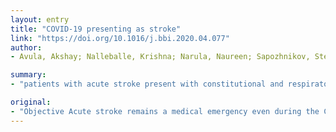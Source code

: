 ```yaml
---
layout: entry
title: "COVID-19 presenting as stroke"
link: "https://doi.org/10.1016/j.bbi.2020.04.077"
author:
- Avula, Akshay; Nalleballe, Krishna; Narula, Naureen; Sapozhnikov, Steven; Dandu, Vasuki; Toom, Sudhamshi; Glaser, Allison; Elsayegh, Dany

summary:
- "patients with acute stroke present with constitutional and respiratory symptoms. Some patients present with atypical symptoms including gastrointestinal, cardiovascular, or neurological. Patients admitted to the hospital with PCR confirmed COVID-19 disease were excluded from the study. Retrospective patient data were obtained from electronic medical records. Results We identified four patients presenting with imaging confirmed acute strokes and SARS-CoV-2 infection."

original:
- "Objective Acute stroke remains a medical emergency even during the COVID-19 pandemic. Most patients with COVID-19 present with constitutional and respiratory symptoms, some patients present with atypical symptoms including gastrointestinal, cardiovascular, or neurological symptoms. Here we present a series of four COVID-19 patients with acute stroke as a presenting symptom. Methods We searched the hospital databases for patients presenting with acute strokes and suspected COVID-19 features. All patients that had imaging confirmed strokes and PCR confirmed COVID-19 were included in the study. Patients admitted to the hospital with PCR confirmed COVID-19 disease whose hospital course was complicated with acute stroke while inpatient were excluded from the study. Retrospective patient data were obtained from electronic medical records. Informed consent was obtained. Results We identified four patients presenting with imaging confirmed acute strokes and PCR confirmed SARS-CoV-2 infection. We elucidate the clinical characteristics, imaging findings, and the clinical course. Conclusions Timely assessment and hyperacute treatment is the key to minimize mortality and morbidity of patients with acute stroke. Stroke teams should be wary of the fact that COVID-19 patients can present with cerebrovascular accidents and dawn appropriate personal protective equipment in every suspected patient. Further studies are urgently needed for a comprehensive understanding of the neurological pathology of COVID-19 and its effects on the nervous system."
---
```


